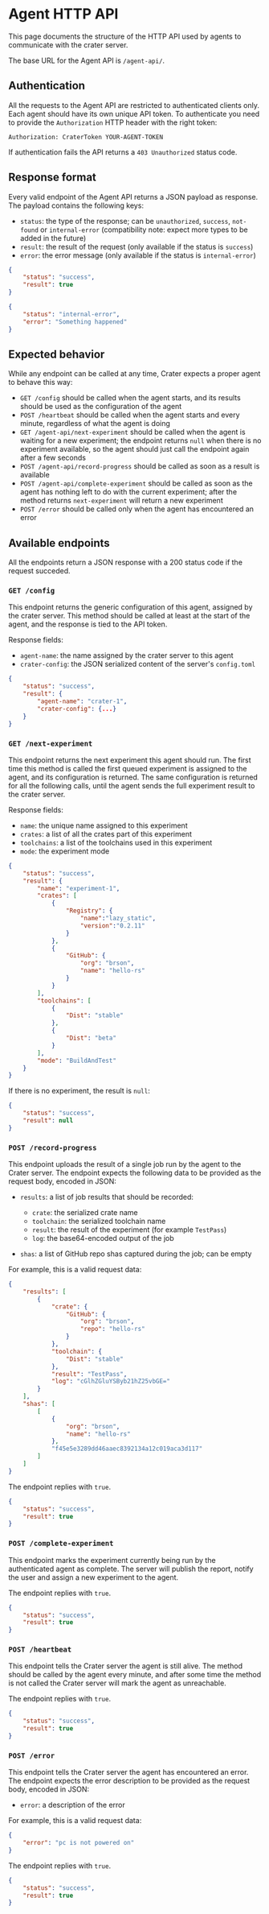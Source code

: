 # Agent HTTP API

This page documents the structure of the HTTP API used by agents to communicate
with the crater server.

The base URL for the Agent API is `/agent-api/`.

## Authentication

All the requests to the Agent API are restricted to authenticated clients only.
Each agent should have its own unique API token. To authenticate you need to
provide the `Authorization` HTTP header with the right token:

```
Authorization: CraterToken YOUR-AGENT-TOKEN
```

If authentication fails the API returns a `403 Unauthorized` status code.

## Response format

Every valid endpoint of the Agent API returns a JSON payload as response. The
payload contains the following keys:

* `status`: the type of the response; can be `unauthorized`, `success`,
  `not-found` or `internal-error` (compatibility note: expect more types to be
  added in the future)
* `result`: the result of the request (only available if the status is `success`)
* `error`: the error message (only available if the status is `internal-error`)

```json
{
    "status": "success",
    "result": true
}
```

```json
{
    "status": "internal-error",
    "error": "Something happened"
}
```

## Expected behavior

While any endpoint can be called at any time, Crater expects a proper agent to
behave this way:

* `GET /config` should be called when the agent starts, and its results should
  be used as the configuration of the agent
* `POST /heartbeat` should be called when the agent starts and every minute,
  regardless of what the agent is doing
* `GET /agent-api/next-experiment` should be called when the agent is waiting
  for a new experiment; the endpoint returns `null` when there is no experiment
  available, so the agent should just call the endpoint again after a few
  seconds
* `POST /agent-api/record-progress` should be called as soon as a result is
  available
* `POST /agent-api/complete-experiment` should be called as soon as the agent
  has nothing left to do with the current experiment; after the method returns
  `next-experiment` will return a new experiment
 * `POST /error` should be called only when the agent has encountered an error

## Available endpoints

All the endpoints return a JSON response with a 200 status code if the request
succeded.

### `GET /config`

This endpoint returns the generic configuration of this agent, assigned by the
crater server. This method should be called at least at the start of the agent,
and the response is tied to the API token.

Response fields:

* `agent-name`: the name assigned by the crater server to this agent
* `crater-config`: the JSON serialized content of the server's `config.toml`

```json
{
    "status": "success",
    "result": {
        "agent-name": "crater-1",
        "crater-config": {...}
    }
}
```

### `GET /next-experiment`

This endpoint returns the next experiment this agent should run. The first time
this method is called the first queued experiment is assigned to the agent, and
its configuration is returned. The same configuration is returned for all the
following calls, until the agent sends the full experiment result to the crater
server.

Response fields:

* `name`: the unique name assigned to this experiment
* `crates`: a list of all the crates part of this experiment
* `toolchains`: a list of the toolchains used in this experiment
* `mode`: the experiment mode

```json
{
    "status": "success",
    "result": {
        "name": "experiment-1",
        "crates": [
            {
                "Registry": {
                    "name":"lazy_static",
                    "version":"0.2.11"
                }
            },
            {
                "GitHub": {
                    "org": "brson",
                    "name": "hello-rs"
                }
            }
        ],
        "toolchains": [
            {
                "Dist": "stable"
            },
            {
                "Dist": "beta"
            }
        ],
        "mode": "BuildAndTest"
    }
}
```

If there is no experiment, the result is `null`:

```json
{
    "status": "success",
    "result": null
}
```

### `POST /record-progress`

This endpoint uploads the result of a single job run by the agent to the Crater
server. The endpoint expects the following data to be provided as the request
body, encoded in JSON:

* `results`: a list of job results that should be recorded:

    * `crate`: the serialized crate name
    * `toolchain`: the serialized toolchain name
    * `result`: the result of the experiment (for example `TestPass`)
    * `log`: the base64-encoded output of the job

* `shas`: a list of GitHub repo shas captured during the job; can be empty

For example, this is a valid request data:

```json
{
    "results": [
        {
            "crate": {
                "GitHub": {
                    "org": "brson",
                    "repo": "hello-rs"
                }
            },
            "toolchain": {
                "Dist": "stable"
            },
            "result": "TestPass",
            "log": "cGlhZGluYSByb21hZ25vbGE="
        }
    ],
    "shas": [
        [
            {
                "org": "brson",
                "name": "hello-rs"
            },
            "f45e5e3289dd46aaec8392134a12c019aca3d117"
        ]
    ]
}
```

The endpoint replies with `true`.

```json
{
    "status": "success",
    "result": true
}
```

### `POST /complete-experiment`

This endpoint marks the experiment currently being run by the authenticated
agent as complete. The server will publish the report, notify the user and
assign a new experiment to the agent.

The endpoint replies with `true`.

```json
{
    "status": "success",
    "result": true
}
```

### `POST /heartbeat`

This endpoint tells the Crater server the agent is still alive. The method
should be called by the agent every minute, and after some time the method is
not called the Crater server will mark the agent as unreachable.

The endpoint replies with `true`.

```json
{
    "status": "success",
    "result": true
}
```

### `POST /error`

This endpoint tells the Crater server the agent has encountered an error. The endpoint expects the error description to be provided as the request body, encoded in JSON:

* `error`: a description of the error

For example, this is a valid request data:

```json
{
    "error": "pc is not powered on"
}
```

The endpoint replies with `true`.

```json
{
    "status": "success",
    "result": true
}
```
